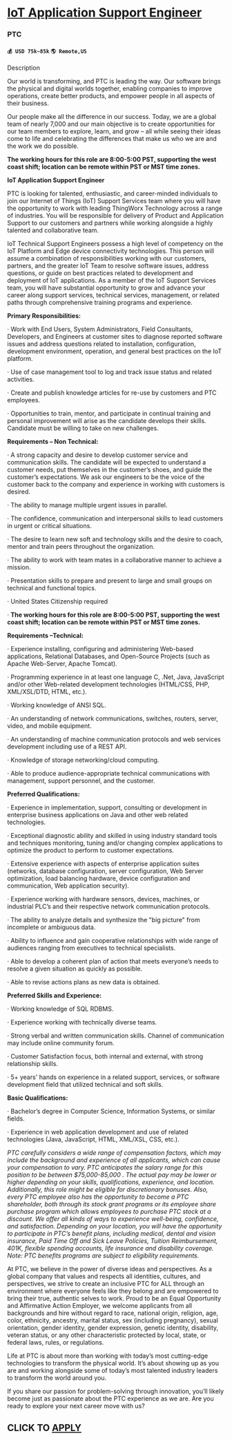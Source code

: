 # [IoT Application Support Engineer](https://www.remotewlb.com/apply/iot-application-support-engineer)  
### PTC  
#### `💰 USD 75k~85k` `🌎 Remote,US`  

Description

Our world is transforming, and PTC is leading the way. Our software brings the physical and digital worlds together, enabling companies to improve operations, create better products, and empower people in all aspects of their business.

Our people make all the difference in our success. Today, we are a global team of nearly 7,000 and our main objective is to create opportunities for our team members to explore, learn, and grow – all while seeing their ideas come to life and celebrating the differences that make us who we are and the work we do possible.

**The working hours for this role are 8:00-5:00 PST, supporting the west coast shift; location can be remote within PST or MST time zones.**

 **IoT Application Support Engineer**

PTC is looking for talented, enthusiastic, and career-minded individuals to join our Internet of Things (IoT) Support Services team where you will have the opportunity to work with leading ThingWorx Technology across a range of industries. You will be responsible for delivery of Product and Application Support to our customers and partners while working alongside a highly talented and collaborative team.

IoT Technical Support Engineers possess a high level of competency on the IoT Platform and Edge device connectivity technologies. This person will assume a combination of responsibilities working with our customers, partners, and the greater IoT Team to resolve software issues, address questions, or guide on best practices related to development and deployment of IoT applications. As a member of the IoT Support Services team, you will have substantial opportunity to grow and advance your career along support services, technical services, management, or related paths through comprehensive training programs and experience.

 **Primary Responsibilities:**

· Work with End Users, System Administrators, Field Consultants, Developers, and Engineers at customer sites to diagnose reported software issues and address questions related to installation, configuration, development environment, operation, and general best practices on the IoT platform.

· Use of case management tool to log and track issue status and related activities.

· Create and publish knowledge articles for re-use by customers and PTC employees.

· Opportunities to train, mentor, and participate in continual training and personal improvement will arise as the candidate develops their skills. Candidate must be willing to take on new challenges.

 **Requirements – Non Technical:**

· A strong capacity and desire to develop customer service and communication skills. The candidate will be expected to understand a customer needs, put themselves in the customer’s shoes, and guide the customer’s expectations. We ask our engineers to be the voice of the customer back to the company and experience in working with customers is desired.

· The ability to manage multiple urgent issues in parallel.

· The confidence, communication and interpersonal skills to lead customers in urgent or critical situations.

· The desire to learn new soft and technology skills and the desire to coach, mentor and train peers throughout the organization.

· The ability to work with team mates in a collaborative manner to achieve a mission.

· Presentation skills to prepare and present to large and small groups on technical and functional topics.

· United States Citizenship required

· **The working hours for this role are 8:00-5:00 PST, supporting the west coast shift; location can be remote within PST or MST time zones.**

 **Requirements –Technical:**

· Experience installing, configuring and administering Web-based applications, Relational Databases, and Open-Source Projects (such as Apache Web-Server, Apache Tomcat).

· Programming experience in at least one language C, .Net, Java, JavaScript and/or other Web-related development technologies (HTML/CSS, PHP, XML/XSL/DTD, HTML, etc.).

· Working knowledge of ANSI SQL.

· An understanding of network communications, switches, routers, server, video, and mobile equipment.

· An understanding of machine communication protocols and web services development including use of a REST API.

· Knowledge of storage networking/cloud computing.

· Able to produce audience-appropriate technical communications with management, support personnel, and the customer.

 **Preferred Qualifications:**

· Experience in implementation, support, consulting or development in enterprise business applications on Java and other web related technologies.

· Exceptional diagnostic ability and skilled in using industry standard tools and techniques monitoring, tuning and/or changing complex applications to optimize the product to perform to customer expectations.

· Extensive experience with aspects of enterprise application suites (networks, database configuration, server configuration, Web Server optimization, load balancing hardware, device configuration and communication, Web application security).

· Experience working with hardware sensors, devices, machines, or industrial PLC’s and their respective network communication protocols.

· The ability to analyze details and synthesize the "big picture" from incomplete or ambiguous data.

· Ability to influence and gain cooperative relationships with wide range of audiences ranging from executives to technical specialists.

· Able to develop a coherent plan of action that meets everyone’s needs to resolve a given situation as quickly as possible.

· Able to revise actions plans as new data is obtained.

 **Preferred Skills and Experience:**

· Working knowledge of SQL RDBMS.

· Experience working with technically diverse teams.

· Strong verbal and written communication skills. Channel of communication may include online community forum.

· Customer Satisfaction focus, both internal and external, with strong relationship skills.

· 5+ years' hands on experience in a related support, services, or software development field that utilized technical and soft skills.

 **Basic Qualifications:**

· Bachelor’s degree in Computer Science, Information Systems, or similar fields.

· Experience in web application development and use of related technologies (Java, JavaScript, HTML, XML/XSL, CSS, etc.).

 _PTC carefully considers a wide range of compensation factors, which may include the background and experience of all applicants, which can cause your compensation to vary. PTC anticipates the salary range for this position to be between $75,000-85,000_ _. The actual pay may be lower or higher depending on your skills, qualifications, experience, and location. Additionally, this role might be eligible for discretionary bonuses. Also, every PTC employee also has the opportunity to become a PTC shareholder, both through its stock grant programs or its employee share purchase program which allows employees to purchase PTC stock at a discount. We offer all kinds of ways to experience well-being, confidence, and satisfaction. Depending on your location, you will have the opportunity to participate in PTC’s benefit plans, including medical, dental and vision insurance, Paid Time Off and Sick Leave Policies, Tuition Reimbursement, 401K, flexible spending accounts, life insurance and
disability coverage. Note: PTC benefits programs are subject to eligibility requirements._

At PTC, we believe in the power of diverse ideas and perspectives. As a global company that values and respects all identities, cultures, and perspectives, we strive to create an inclusive PTC for ALL through an environment where everyone feels like they belong and are empowered to bring their true, authentic selves to work. Proud to be an Equal Opportunity and Affirmative Action Employer, we welcome applicants from all backgrounds and hire without regard to race, national origin, religion, age, color, ethnicity, ancestry, marital status, sex (including pregnancy), sexual orientation, gender identity, gender expression, genetic identity, disability, veteran status, or any other characteristic protected by local, state, or federal laws, rules, or regulations.

Life at PTC is about more than working with today’s most cutting-edge technologies to transform the physical world. It’s about showing up as you are and working alongside some of today’s most talented industry leaders to transform the world around you.

If you share our passion for problem-solving through innovation, you’ll likely become just as passionate about the PTC experience as we are. Are you ready to explore your next career move with us?

  
## CLICK TO [APPLY](https://www.remotewlb.com/apply/iot-application-support-engineer)

